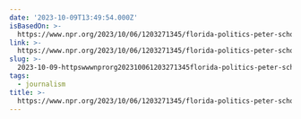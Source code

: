 ```yaml
---
date: '2023-10-09T13:49:54.000Z'
isBasedOn: >-
  https://www.npr.org/2023/10/06/1203271345/florida-politics-peter-schorsch-southeast
link: >-
  https://www.npr.org/2023/10/06/1203271345/florida-politics-peter-schorsch-southeast
slug: >-
  2023-10-09-httpswwwnprorg202310061203271345florida-politics-peter-schorsch-southeast
tags:
  - journalism
title: >-
  https://www.npr.org/2023/10/06/1203271345/florida-politics-peter-schorsch-southeast
---
```


